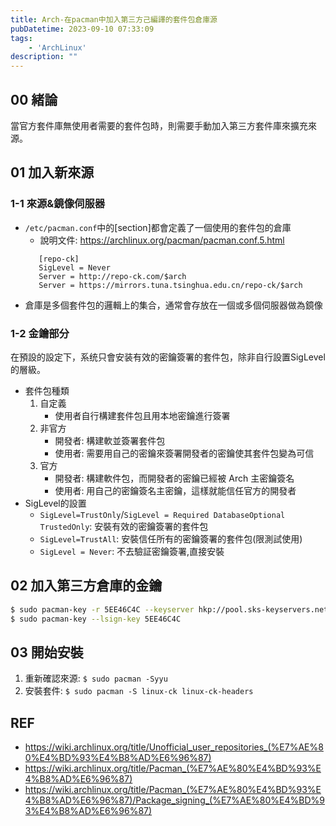 ```yaml
---
title: Arch-在pacman中加入第三方己編譯的套件包倉庫源
pubDatetime: 2023-09-10 07:33:09
tags: 
    - 'ArchLinux'
description: ""
---
```


## 00 緒論
當官方套件庫無使用者需要的套件包時，則需要手動加入第三方套件庫來擴充來源。

<!--more-->

## 01 加入新來源
### 1-1 來源&鏡像伺服器
- `/etc/pacman.conf`中的[section]都會定義了一個使用的套件包的倉庫
  * 說明文件: https://archlinux.org/pacman/pacman.conf.5.html
  ```shell=
     [repo-ck]
     SigLevel = Never
     Server = http://repo-ck.com/$arch
     Server = https://mirrors.tuna.tsinghua.edu.cn/repo-ck/$arch
  ```
- 倉庫是多個套件包的邏輯上的集合，通常會存放在一個或多個伺服器做為鏡像

### 1-2 金鑰部分
在預設的設定下，系统只會安装有效的密鑰簽署的套件包，除非自行設置SigLevel的層級。

- 套件包種類
  1. 自定義
     * 使用者自行構建套件包且用本地密鑰進行簽署
  3. 非官方
     * 開發者: 構建軟並簽署套件包
     * 使用者: 需要用自己的密鑰來簽署開發者的密鑰使其套件包變為可信
  5. 官方
     * 開發者: 構建軟件包，而開發者的密鑰已經被 Arch 主密鑰簽名
     * 使用者: 用自己的密鑰簽名主密鑰，這樣就能信任官方的開發者
- SigLevel的設置
  * `SigLevel=TrustOnly`/`SigLevel = Required DatabaseOptional TrustedOnly`: 安裝有效的密鑰簽署的套件包
  * `SigLevel=TrustAll`: 安裝信任所有的密鑰簽署的套件包(限測試使用)
  * `SigLevel = Never`: 不去驗証密鑰簽署,直接安裝

## 02 加入第三方倉庫的金鑰
```bash
$ sudo pacman-key -r 5EE46C4C --keyserver hkp://pool.sks-keyservers.net 
$ sudo pacman-key --lsign-key 5EE46C4C
```

## 03 開始安裝
1. 重新確認來源: `$ sudo pacman -Syyu`
2. 安裝套件: `$ sudo pacman -S linux-ck linux-ck-headers`

## REF
- https://wiki.archlinux.org/title/Unofficial_user_repositories_(%E7%AE%80%E4%BD%93%E4%B8%AD%E6%96%87)
- https://wiki.archlinux.org/title/Pacman_(%E7%AE%80%E4%BD%93%E4%B8%AD%E6%96%87)
- https://wiki.archlinux.org/title/Pacman_(%E7%AE%80%E4%BD%93%E4%B8%AD%E6%96%87)/Package_signing_(%E7%AE%80%E4%BD%93%E4%B8%AD%E6%96%87)
